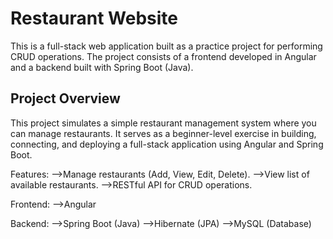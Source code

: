 # Restaurant Website
This is a full-stack web application built as a practice project for performing CRUD operations. 
The project consists of a frontend developed in Angular and a backend built with Spring Boot (Java).

## Project Overview
This project simulates a simple restaurant management system where you can manage restaurants.
It serves as a beginner-level exercise in building, connecting, and deploying a full-stack application using Angular and Spring Boot.

Features:
-->Manage restaurants (Add, View, Edit, Delete).
-->View list of available restaurants.
-->RESTful API for CRUD operations.

Frontend:
-->Angular

Backend:
-->Spring Boot (Java)
-->Hibernate (JPA)
-->MySQL (Database)
  
